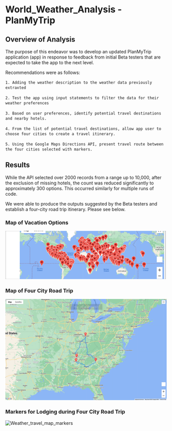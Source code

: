 # World_Weather_Analysis - PlanMyTrip 

## Overview of Analysis

The purpose of this endeavor was to develop an updated PlanMyTrip application (app) in response to feedback from initial Beta testers that are expected to take the app to the next level. 

Recommendations were as follows: 

	1. Adding the weather description to the weather data previously extraxted 

	2. Test the app using input statements to filter the data for their weather preferences

	3. Based on user preferences, identify potential travel destinations and nearby hotels. 

	4. From the list of potential travel destinations, allow app user to choose four cities to create a travel itinerary. 

	5. Using the Google Maps Directions API, present travel route between the four cities selected with markers. 


## Results

While the API selected over 2000 records from a range up to 10,000, after the exclusion of missing hotels, the count was reduced significantly to approximately 300 options. This occurred similarly for multiple runs of code. 

We were able to produce the outputs suggested by the Beta testers and establish a four-city road trip itinerary. Please see below. 

### Map of Vacation Options

![WeatherPy_vacation_map](Vacation_Search/WeatherPy_vacation_map.png)


### Map of Four City Road Trip

![Weather_travel_map](Vacation_Itinerary/WeatherPy_travel_map.png)



### Markers for Lodging during Four City Road Trip

![Weather_travel_map_markers](Vacation_Itinerary/WeatherPy_travel_map_markers.png)



